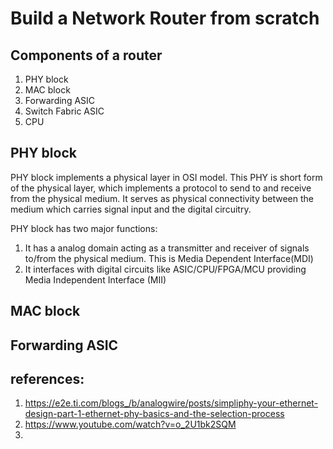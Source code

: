 
# Build a Network Router from scratch

## Components of a router
1. PHY block
2. MAC block
3. Forwarding ASIC
4. Switch Fabric ASIC
5. CPU

## PHY block

PHY block implements a physical layer in OSI model. This PHY is short form of the physical layer, which implements a protocol to send to and receive from the
physical medium. It serves as physical connectivity between the medium which carries signal input and the digital circuitry.

PHY block has two major functions:
1. It has a analog domain acting as a transmitter and receiver of signals to/from the physical medium. This is Media Dependent Interface(MDI)
2. It interfaces with digital circuits like ASIC/CPU/FPGA/MCU providing Media Independent Interface (MII)

## MAC block

## Forwarding ASIC

## references:
1. https://e2e.ti.com/blogs_/b/analogwire/posts/simpliphy-your-ethernet-design-part-1-ethernet-phy-basics-and-the-selection-process
2. https://www.youtube.com/watch?v=o_2U1bk2SQM
3. 
